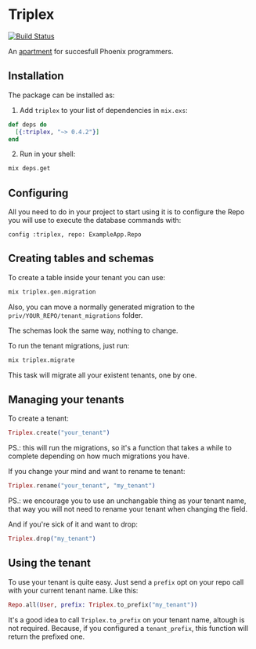 # Triplex

[![Build Status](https://travis-ci.org/ateliware/triplex.svg?branch=master)](https://travis-ci.org/ateliware/triplex)

An [apartment](https://github.com/influitive/apartment) for succesfull Phoenix
programmers.

## Installation

The package can be installed as:

1. Add `triplex` to your list of dependencies in `mix.exs`:

```elixir
def deps do
  [{:triplex, "~> 0.4.2"}]
end
```

2. Run in your shell:

```bash
mix deps.get
```

## Configuring

All you need to do in your project to start using it is to configure the Repo
you will use to execute the database commands with:

    config :triplex, repo: ExampleApp.Repo

## Creating tables and schemas

To create a table inside your tenant you can use:

```bash
mix triplex.gen.migration
```

Also, you can move a normally generated migration to the
`priv/YOUR_REPO/tenant_migrations` folder.

The schemas look the same way, nothing to change.

To run the tenant migrations, just run:

```bash
mix triplex.migrate
```

This task will migrate all your existent tenants, one by one.

## Managing your tenants

To create a tenant:

```elixir
Triplex.create("your_tenant")
```

PS.: this will run the migrations, so it's a function that takes a while to
complete depending on how much migrations you have.

If you change your mind and want to rename te tenant:

```elixir
Triplex.rename("your_tenant", "my_tenant")
```

PS.: we encourage you to use an unchangable thing as your tenant name, that
way you will not need to rename your tenant when changing the field.

And if you're sick of it and want to drop:

```elixir
Triplex.drop("my_tenant")
```

## Using the tenant

To use your tenant is quite easy. Just send a `prefix` opt on your repo call
with your current tenant name. Like this:

```elixir
Repo.all(User, prefix: Triplex.to_prefix("my_tenant"))
```

It's a good idea to call `Triplex.to_prefix` on your tenant name, altough is
not required. Because, if you configured a `tenant_prefix`, this function will
return the prefixed one.
